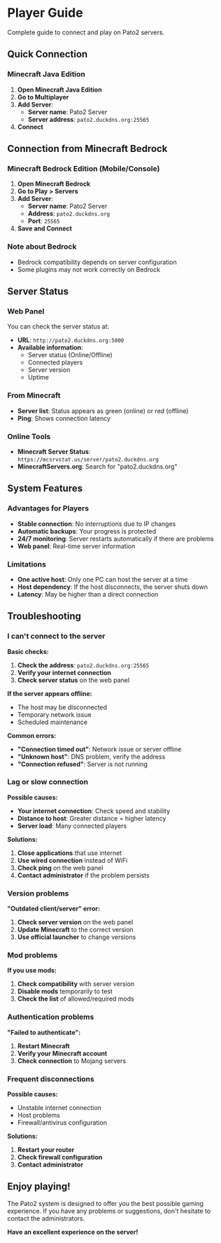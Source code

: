 # Player Guide

Complete guide to connect and play on Pato2 servers.

## Quick Connection

### Minecraft Java Edition

1. **Open Minecraft Java Edition**
2. **Go to Multiplayer**
3. **Add Server**:
   - **Server name**: Pato2 Server
   - **Server address**: `pato2.duckdns.org:25565`
4. **Connect**

## Connection from Minecraft Bedrock

### Minecraft Bedrock Edition (Mobile/Console)

1. **Open Minecraft Bedrock**
2. **Go to Play > Servers**
3. **Add Server**:
   - **Server name**: Pato2 Server
   - **Address**: `pato2.duckdns.org`
   - **Port**: `25565`
4. **Save and Connect**

### Note about Bedrock
- Bedrock compatibility depends on server configuration
- Some plugins may not work correctly on Bedrock

## Server Status

### Web Panel
You can check the server status at:
- **URL**: `http://pato2.duckdns.org:5000`
- **Available information**:
  - Server status (Online/Offline)
  - Connected players
  - Server version
  - Uptime

### From Minecraft
- **Server list**: Status appears as green (online) or red (offline)
- **Ping**: Shows connection latency

### Online Tools
- **Minecraft Server Status**: `https://mcsrvstat.us/server/pato2.duckdns.org`
- **MinecraftServers.org**: Search for "pato2.duckdns.org"

## System Features

### Advantages for Players

- **Stable connection**: No interruptions due to IP changes
- **Automatic backups**: Your progress is protected
- **24/7 monitoring**: Server restarts automatically if there are problems
- **Web panel**: Real-time server information

### Limitations

- **One active host**: Only one PC can host the server at a time
- **Host dependency**: If the host disconnects, the server shuts down
- **Latency**: May be higher than a direct connection

## Troubleshooting

### I can't connect to the server

**Basic checks:**
1. **Check the address**: `pato2.duckdns.org:25565`
2. **Verify your internet connection**
3. **Check server status** on the web panel

**If the server appears offline:**
- The host may be disconnected
- Temporary network issue
- Scheduled maintenance

**Common errors:**
- **"Connection timed out"**: Network issue or server offline
- **"Unknown host"**: DNS problem, verify the address
- **"Connection refused"**: Server is not running

### Lag or slow connection

**Possible causes:**
- **Your internet connection**: Check speed and stability
- **Distance to host**: Greater distance = higher latency
- **Server load**: Many connected players

**Solutions:**
1. **Close applications** that use internet
2. **Use wired connection** instead of WiFi
3. **Check ping** on the web panel
4. **Contact administrator** if the problem persists

### Version problems

**"Outdated client/server" error:**
1. **Check server version** on the web panel
2. **Update Minecraft** to the correct version
3. **Use official launcher** to change versions

### Mod problems

**If you use mods:**
1. **Check compatibility** with server version
2. **Disable mods** temporarily to test
3. **Check the list** of allowed/required mods

### Authentication problems

**"Failed to authenticate":**
1. **Restart Minecraft**
2. **Verify your Minecraft account**
3. **Check connection** to Mojang servers

### Frequent disconnections

**Possible causes:**
- Unstable internet connection
- Host problems
- Firewall/antivirus configuration

**Solutions:**
1. **Restart your router**
2. **Check firewall configuration**
3. **Contact administrator**

## Enjoy playing!

The Pato2 system is designed to offer you the best possible gaming experience. If you have any problems or suggestions, don't hesitate to contact the administrators.

**Have an excellent experience on the server!**
